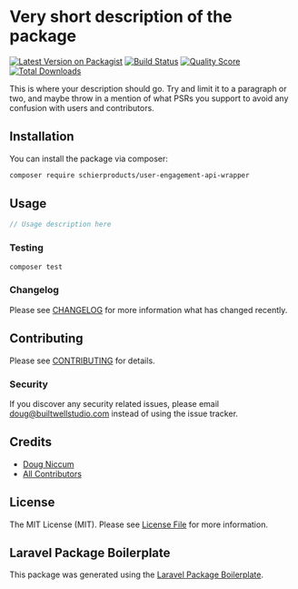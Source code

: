 # Very short description of the package

[![Latest Version on Packagist](https://img.shields.io/packagist/v/schierproducts/user-engagement-api-wrapper.svg?style=flat-square)](https://packagist.org/packages/schierproducts/user-engagement-api-wrapper)
[![Build Status](https://img.shields.io/travis/schierproducts/user-engagement-api-wrapper/master.svg?style=flat-square)](https://travis-ci.org/schierproducts/user-engagement-api-wrapper)
[![Quality Score](https://img.shields.io/scrutinizer/g/schierproducts/user-engagement-api-wrapper.svg?style=flat-square)](https://scrutinizer-ci.com/g/schierproducts/user-engagement-api-wrapper)
[![Total Downloads](https://img.shields.io/packagist/dt/schierproducts/user-engagement-api-wrapper.svg?style=flat-square)](https://packagist.org/packages/schierproducts/user-engagement-api-wrapper)

This is where your description should go. Try and limit it to a paragraph or two, and maybe throw in a mention of what PSRs you support to avoid any confusion with users and contributors.

## Installation

You can install the package via composer:

```bash
composer require schierproducts/user-engagement-api-wrapper
```

## Usage

``` php
// Usage description here
```

### Testing

``` bash
composer test
```

### Changelog

Please see [CHANGELOG](CHANGELOG.md) for more information what has changed recently.

## Contributing

Please see [CONTRIBUTING](CONTRIBUTING.md) for details.

### Security

If you discover any security related issues, please email doug@builtwellstudio.com instead of using the issue tracker.

## Credits

- [Doug Niccum](https://github.com/schierproducts)
- [All Contributors](../../contributors)

## License

The MIT License (MIT). Please see [License File](LICENSE.md) for more information.

## Laravel Package Boilerplate

This package was generated using the [Laravel Package Boilerplate](https://laravelpackageboilerplate.com).
